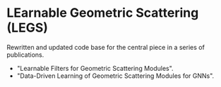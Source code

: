 # LEarnable Geometric Scattering (LEGS)
Rewritten and updated code base for the central piece in a series of publications.
- "Learnable Filters for Geometric Scattering Modules".
- "Data-Driven Learning of Geometric Scattering Modules for GNNs".